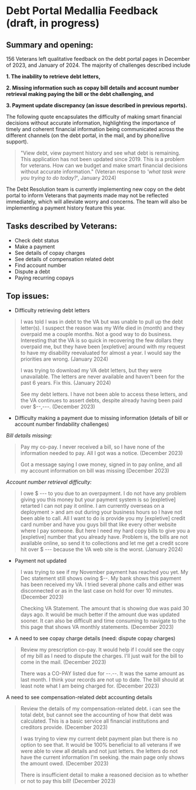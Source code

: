 # Debt Portal Medallia Feedback (draft, in progress)

## **Summary and opening:**

156 Veterans left qualitative feedback on the debt portal pages in December of 2023, and January of 2024. The majority of challenges described include 

**1. The inability to retrieve debt letters,** 

**2. Missing information such as copay bill details and account number retrieval making paying the bill or the debt challenging, and**
 
**3.  Payment update discrepancy (an issue described in previous reports).**

The following quote encapsulates the difficulty of making smart financial decisions without accurate information, highlighting the importance of timely and coherent financial information being communicated across the different channels (on the debt portal, in the mail, and by phone/live support).

> "View debt, view payment history and see what debt is remaining. This
> application has not been updated since 2019. This is a problem for
> veterans. How can we budget and make smart financial decisions without
> accurate information." (Veteran response to *'what task were you trying
> to do today?*', January 2024)

The Debt Resolution team is currently implementing new copy on the debt portal to inform Veterans that payments made may not be reflected immediately, which will alleviate worry and concerns. The team will also be implementing a payment history feature this year.


## **Tasks described by Veterans:**

-   Check debt status
-   Make a payment
-   See details of copay charges
-   See details of compensation related debt
-   Find account number
-   Dispute a debt
-   Paying recurring copays

## **Top issues:**

- Difficulty retrieving debt letters

> I was told I was in debt to the VA but was unable to pull up the debt
> letter(s). I suspect the reason was my Wife died in (month) and they
> overpaid me a couple months. Not a good way to do business.
> Interesting that the VA is so quick in recovering the few dollars they
> overpaid me, but they have been [expletive] around with my request to
> have my disability reevaluated for almost a year. I would say the
> priorities are wrong. (January 2024)
> 
> I was trying to download my VA debt letters, but they were
> unavailable. The letters are never available and haven't been for the
> past 6 years. Fix this. (January 2024)
> 
> See my debt letters. I have not been able to access these letters, and
> the VA continues to assert debts, despite already having been paid
> over $--,---. (December 2023)

-   Difficulty making a payment due to missing information (details of bill or account number findability challenges)

*Bill details missing:*

> Pay my co-pay. I never received a bill, so I have none of the
> information needed to pay. All I got was a notice. (December 2023)
> 
> Got a message saying I owe money, signed in to pay online, and all my
> account information on bill was missing (December 2023)

*Account number retrieval difficulty:*

> I owe $ --- to you due to an overpayment. I do not have any problem giving you this money but your payment system is so [expletive] retarted I can not pay it online. I am currently overseas on a deployment > and am out during your business hours so I have not been able to call. All I want to do is provide you my [expletive] credit card number and have you guys bill that like every other website where I pay
> someone. But here I need my hard copy bills to give you a [expletive] number that you already have. Problem is, the bills are not available online, so send it to collections and let me get a credit score
> hit over $ --- because the VA web site is the worst. (January 2024)


 *  Payment not updated

> I was trying to see if my November payment has reached you yet. My Dec
> statement still shows owing $--. My bank shows this payment has been
> received my VA. I tried several phone calls and either was
> disconnected or as in the last case on hold for over 10 minutes.
> (December 2023)
> 
> Checking VA Statement. The amount that is showing due was paid 30 days
> ago. It would be much better if the amount due was updated sooner. It
> can also be difficult and time consuming to navigate to the this page
> that shows VA monthly statements. (December 2023)

  * A need to see copay charge details (need: dispute copay charges)

> Review my prescription co-pay. It would help if I could see the copy
> of my bill as I need to dispute the charges. I'll just wait for the
> bill to come in the mail. (December 2023)
> 
> There was a CO-PAY listed due for --.--. It was the same amount as
> last month. I think your records are not up to date. The bill should
> at least note what I am being charged for. (December 2023)

   A need to see compensation-related debt accounting details

> Review the details of my compensation-related debt. i can see the
> total debt, but cannot see the accounting of how that debt was
> calculated. This is a basic service all financial institutions and
> creditors provide. (December 2023)
> 
> I was trying to view my current debt payment plan but there is no
> option to see that. It would be 100% beneficial to all veterans if we
> were able to view all details and not just letters. the letters do not
> have the current information I'm seeking. the main page only shows the
> amount owed. (December 2023)
> 
> There is insufficient detail to make a reasoned decision as to whether
> or not to pay this bill! (December 2023)
